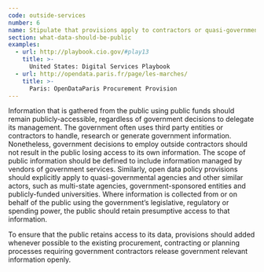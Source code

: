 ```yaml
---
code: outside-services
number: 6
name: Stipulate that provisions apply to contractors or quasi-governmental agencies
section: what-data-should-be-public
examples:
  - url: http://playbook.cio.gov/#play13
    title: >-
      United States: Digital Services Playbook
  - url: http://opendata.paris.fr/page/les-marches/
    title: >-
      Paris: OpenDataParis Procurement Provision
---
```


<p>Information that is gathered from the public using public funds should remain publicly-accessible, regardless of government decisions to delegate its management. The government often uses third party entities or contractors to handle, research or generate government information. Nonetheless, government decisions to employ outside contractors should not result in the public losing access to its own information. The scope of public information should be defined to include information managed by vendors of government services. Similarly, open data policy provisions should explicitly apply to quasi-governmental agencies and other similar actors, such as multi-state agencies, government-sponsored entities and publicly-funded universities. Where information is collected from or on behalf of the public using the government’s legislative, regulatory or spending power, the public should retain presumptive access to that information.</p>
<p>To ensure that the public retains access to its data, provisions should added whenever possible to the existing procurement, contracting or planning processes requiring government contractors release government relevant information openly.</p>
